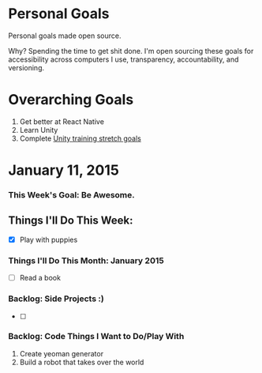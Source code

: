 Personal Goals
==============

Personal goals made open source.

Why? Spending the time to get shit done. I'm open sourcing these goals for accessibility across computers I use, transparency, accountability, and versioning.

# Overarching Goals
1. Get better at React Native
2. Learn Unity
3. Complete [Unity training stretch goals](https://unity3d.com/learn/tutorials/projects/stealth/stretch-goals?playlist=17168)

# January 11, 2015

### This Week's Goal: Be Awesome.

## Things I'll Do This Week:
- [x] Play with puppies

### Things I'll Do This Month: January 2015
- [ ] Read a book

### Backlog: Side Projects :)
- [ ] 

### Backlog: Code Things I Want to Do/Play With
1. Create yeoman generator
2. Build a robot that takes over the world
